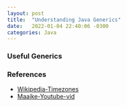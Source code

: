 ```yaml
---
layout: post
title:  "Understanding Java Generics"
date:   2022-01-04 22:40:06 -0300
categories: Java
---
```


### Useful Generics ###

### References ###
* [Wikipedia-Timezones]
* [Maaike-Youtube-vid]


[Maaike-Youtube-vid]: youtube.com/watch?v=0XgdX5hDL4U
[Wikipedia-Timezones]: https://en.wikipedia.org/wiki/List_of_tz_database_time_zones
[Wikipedia-Generics]: https://en.wikipedia.org/wiki/Generic_programming
